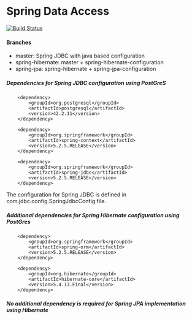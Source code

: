 # Spring Data Access

[![Build Status](https://travis-ci.org/joemccann/dillinger.svg?branch=master)](https://travis-ci.org/joemccann/dillinger)

#### Branches

  - master: Spring JDBC with java based configuration
  - spring-hibernate: master + spring-hibernate-configuration
  - spring-jpa: spring-hibernate + spring-jpa-configuration
  
##### Dependencies for Spring JDBC configuration using PostGreS
```
  	<dependency>
	    <groupId>org.postgresql</groupId>
	    <artifactId>postgresql</artifactId>
	    <version>42.2.11</version>
	</dependency>
   	
	<dependency>
	    <groupId>org.springframework</groupId>
	    <artifactId>spring-context</artifactId>
	    <version>5.2.5.RELEASE</version>
	</dependency>

	<dependency>
	    <groupId>org.springframework</groupId>
	    <artifactId>spring-jdbc</artifactId>
	    <version>5.2.5.RELEASE</version>
	</dependency>
```
The configuration for Spring JDBC is defined in com.jdbc.config.SpringJdbcConfig file.

##### Additional dependencies for Spring Hibernate configuration using PostGres
```
	<dependency>
	    <groupId>org.springframework</groupId>
	    <artifactId>spring-orm</artifactId>
	    <version>5.2.5.RELEASE</version>
	</dependency>
	
	<dependency>
	    <groupId>org.hibernate</groupId>
	    <artifactId>hibernate-core</artifactId>
	    <version>5.4.13.Final</version>
	</dependency>
```

##### No additional dependency is required for Spring JPA implementation using Hibernate
